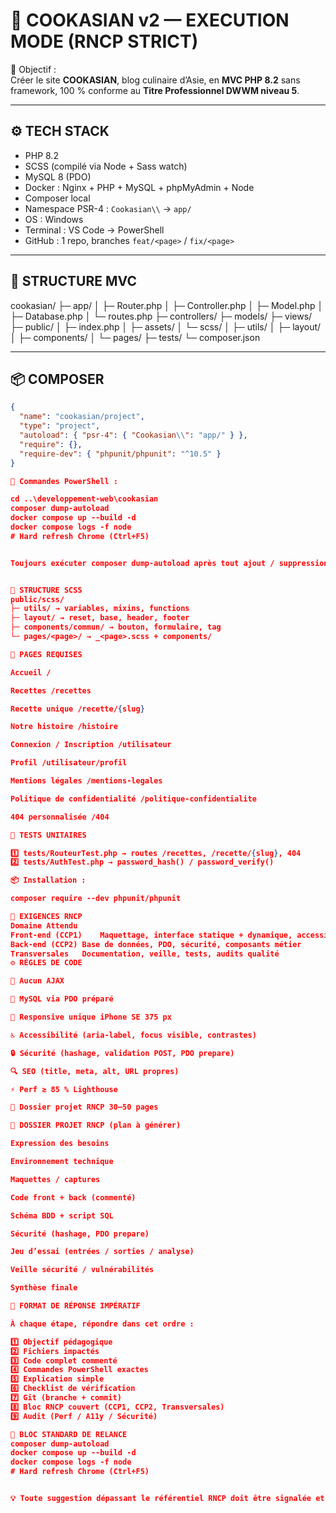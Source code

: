 # 🧩 COOKASIAN v2 — EXECUTION MODE (RNCP STRICT)

🎯 Objectif :  
Créer le site **COOKASIAN**, blog culinaire d’Asie, en **MVC PHP 8.2** sans framework, 100 % conforme au **Titre Professionnel DWWM niveau 5**.

---

## ⚙️ TECH STACK

- PHP 8.2
- SCSS (compilé via Node + Sass watch)
- MySQL 8 (PDO)
- Docker : Nginx + PHP + MySQL + phpMyAdmin + Node
- Composer local
- Namespace PSR-4 : `Cookasian\\` → `app/`
- OS : Windows
- Terminal : VS Code → PowerShell
- GitHub : 1 repo, branches `feat/<page>` / `fix/<page>`

---

## 🧱 STRUCTURE MVC

cookasian/
├─ app/
│ ├─ Router.php
│ ├─ Controller.php
│ ├─ Model.php
│ ├─ Database.php
│ └─ routes.php
├─ controllers/
├─ models/
├─ views/
├─ public/
│ ├─ index.php
│ ├─ assets/
│ └─ scss/
│ ├─ utils/
│ ├─ layout/
│ ├─ components/
│ └─ pages/
├─ tests/
└─ composer.json

---

## 📦 COMPOSER

```json
{
  "name": "cookasian/project",
  "type": "project",
  "autoload": { "psr-4": { "Cookasian\\": "app/" } },
  "require": {},
  "require-dev": { "phpunit/phpunit": "^10.5" }
}

🧭 Commandes PowerShell :

cd ..\developpement-web\cookasian
composer dump-autoload
docker compose up --build -d
docker compose logs -f node
# Hard refresh Chrome (Ctrl+F5)


Toujours exécuter composer dump-autoload après tout ajout / suppression / renommage de fichier PHP.


🧭 STRUCTURE SCSS
public/scss/
├─ utils/ → variables, mixins, functions
├─ layout/ → reset, base, header, footer
├─ components/commun/ → bouton, formulaire, tag
└─ pages/<page>/ → _<page>.scss + components/

🧱 PAGES REQUISES

Accueil /

Recettes /recettes

Recette unique /recette/{slug}

Notre histoire /histoire

Connexion / Inscription /utilisateur

Profil /utilisateur/profil

Mentions légales /mentions-legales

Politique de confidentialité /politique-confidentialite

404 personnalisée /404

🧪 TESTS UNITAIRES

1️⃣ tests/RouteurTest.php → routes /recettes, /recette/{slug}, 404
2️⃣ tests/AuthTest.php → password_hash() / password_verify()

📦 Installation :

composer require --dev phpunit/phpunit

🔐 EXIGENCES RNCP
Domaine	Attendu
Front-end (CCP1)	Maquettage, interface statique + dynamique, accessibilité
Back-end (CCP2)	Base de données, PDO, sécurité, composants métier
Transversales	Documentation, veille, tests, audits qualité
⚙️ RÈGLES DE CODE

🚫 Aucun AJAX

🐬 MySQL via PDO préparé

📱 Responsive unique iPhone SE 375 px

♿ Accessibilité (aria-label, focus visible, contrastes)

🔒 Sécurité (hashage, validation POST, PDO prepare)

🔍 SEO (title, meta, alt, URL propres)

⚡ Perf ≥ 85 % Lighthouse

🧾 Dossier projet RNCP 30–50 pages

🧾 DOSSIER PROJET RNCP (plan à générer)

Expression des besoins

Environnement technique

Maquettes / captures

Code front + back (commenté)

Schéma BDD + script SQL

Sécurité (hashage, PDO prepare)

Jeu d’essai (entrées / sorties / analyse)

Veille sécurité / vulnérabilités

Synthèse finale

🧠 FORMAT DE RÉPONSE IMPÉRATIF

À chaque étape, répondre dans cet ordre :

1️⃣ Objectif pédagogique
2️⃣ Fichiers impactés
3️⃣ Code complet commenté
4️⃣ Commandes PowerShell exactes
5️⃣ Explication simple
6️⃣ Checklist de vérification
7️⃣ Git (branche + commit)
8️⃣ Bloc RNCP couvert (CCP1, CCP2, Transversales)
9️⃣ Audit (Perf / A11y / Sécurité)

🔁 BLOC STANDARD DE RELANCE
composer dump-autoload
docker compose up --build -d
docker compose logs -f node
# Hard refresh Chrome (Ctrl+F5)


💡 Toute suggestion dépassant le référentiel RNCP doit être signalée et simplifiée avant implémentation.
```
